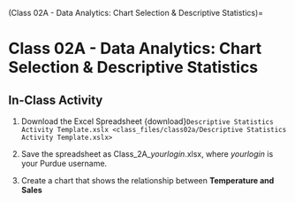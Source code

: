 (Class 02A - Data Analytics: Chart Selection & Descriptive Statistics)=
# Class 02A - Data Analytics: Chart Selection & Descriptive Statistics

## In-Class Activity

1. Download the Excel Spreadsheet 
   {download}`Descriptive Statistics Activity Template.xslx <class_files/class02a/Descriptive Statistics Activity Template.xslx>`

2. Save the spreadsheet as Class_2A_*yourlogin*.xlsx, where *yourlogin* is your Purdue username.

3. Create a chart that shows the relationship between **Temperature and Sales**